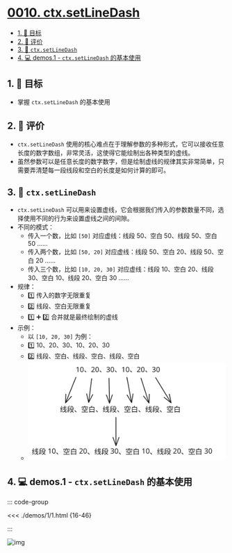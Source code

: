# [0010. ctx.setLineDash](https://github.com/tnotesjs/TNotes.canvas/tree/main/notes/0010.%20ctx.setLineDash)

<!-- region:toc -->

- [1. 🎯 目标](#1--目标)
- [2. 🫧 评价](#2--评价)
- [3. 📒 `ctx.setLineDash`](#3--ctxsetlinedash)
- [4. 💻 demos.1 - `ctx.setLineDash` 的基本使用](#4--demos1---ctxsetlinedash-的基本使用)

<!-- endregion:toc -->

## 1. 🎯 目标

- 掌握 `ctx.setLineDash` 的基本使用

## 2. 🫧 评价

- `ctx.setLineDash` 使用的核心难点在于理解参数的多种形式，它可以接收任意长度的数字数组，非常灵活，这使得它能绘制出各种类型的虚线。
- 虽然参数可以是任意长度的数字数字，但是绘制虚线的规律其实非常简单，只需要弄清楚每一段线段和空白的长度是如何计算的即可。

## 3. 📒 `ctx.setLineDash`

- `ctx.setLineDash` 可以用来设置虚线，它会根据我们传入的参数数量不同，选择使用不同的行为来设置虚线之间的间隙。
- 不同的模式：
  - 传入一个数，比如 `[50]` 对应虚线：线段 50、空白 50、线段 50、空白 50 ……
  - 传入两个数，比如 `[50, 20]` 对应虚线：线段 50、空白 20、线段 50、空白 20 ……
  - 传入三个数，比如 `[10, 20, 30]` 对应虚线：线段 10、空白 20、线段 30、空白 10、线段 20、空白 30 ……
- 规律：
  - 1️⃣ 传入的数字无限重复
  - 2️⃣ 线段、空白无限重复
  - 1️⃣ ➕ 2️⃣ 合并就是最终绘制的虚线
- 示例：
  - 以 `[10, 20, 30]` 为例：
  - 1️⃣ 10、20、30、10、20、30
  - 2️⃣ 线段、空白、线段、空白、线段、空白
  - ![svg](./assets/1.svg)

## 4. 💻 demos.1 - `ctx.setLineDash` 的基本使用

::: code-group

<<< ./demos/1/1.html {16-46}

:::

![img](https://cdn.jsdelivr.net/gh/Tdahuyou/imgs@main/2024-10-03-23-08-48.png)
